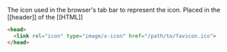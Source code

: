 The icon used in the browser's tab bar to represent the icon. Placed in the [[header]] of the [[HTML]]

```html
<head>
  <link rel="icon" type="image/x-icon" href="/path/to/favicon.ico">
</head>
```